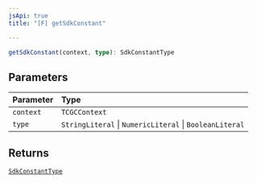 ```yaml
---
jsApi: true
title: "[F] getSdkConstant"

---
```

```ts
getSdkConstant(context, type): SdkConstantType
```

## Parameters

| Parameter | Type |
| :------ | :------ |
| `context` | `TCGCContext` |
| `type` | `StringLiteral` \| `NumericLiteral` \| `BooleanLiteral` |

## Returns

[`SdkConstantType`](../interfaces/SdkConstantType.md)
